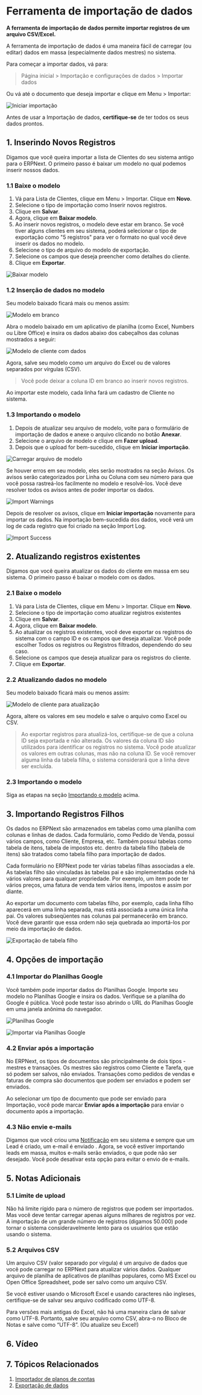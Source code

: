 # Ferramenta de importação de dados


**A ferramenta de importação de dados permite importar registros de um arquivo CSV/Excel.**


A ferramenta de importação de dados é uma maneira fácil de carregar (ou editar) dados em massa (especialmente dados mestres) no sistema.


Para começar a importar dados, vá para:



> 
> Página inicial > Importação e configurações de dados > Importar dados
> 
> 
> 


Ou vá até o documento que deseja importar e clique em Menu > Importar:


![Iniciar importação](/files/task-menu-import.png)


Antes de usar a Importação de dados, **certifique-se** de ter todos os seus dados prontos.


## 1. Inserindo Novos Registros


Digamos que você queira importar a lista de Clientes do seu sistema antigo para o ERPNext. O primeiro passo é baixar um modelo no qual podemos inserir nossos dados.


### 1.1 Baixe o modelo


1. Vá para Lista de Clientes, clique em Menu > Importar. Clique em **Novo**.
2. Selecione o tipo de importação como Inserir novos registros.
3. Clique em **Salvar**.
4. Agora, clique em **Baixar modelo**.
5. Ao inserir novos registros, o modelo deve estar em branco. Se você tiver alguns clientes em seu sistema, poderá selecionar o tipo de exportação como "5 registros" para ver o formato no qual você deve inserir os dados no modelo.
6. Selecione o tipo de arquivo do modelo de exportação.
7. Selecione os campos que deseja preencher como detalhes do cliente.
8. Clique em **Exportar**.


![Baixar modelo](/files/download-template.gif)


### 1.2 Inserção de dados no modelo


Seu modelo baixado ficará mais ou menos assim:


![Modelo em branco](/files/blank-template-file.png)


Abra o modelo baixado em um aplicativo de planilha (como Excel, Numbers ou Libre Office) e insira os dados abaixo dos cabeçalhos das colunas mostrados a seguir:


![Modelo de cliente com dados](/files/customer-template-with-data.png)


Agora, salve seu modelo como um arquivo do Excel ou de valores separados por vírgulas (CSV).



> 
> Você pode deixar a coluna ID em branco ao inserir novos registros.
> 
> 
> 


Ao importar este modelo, cada linha fará um cadastro de Cliente no sistema.


### 1.3 Importando o modelo


1. Depois de atualizar seu arquivo de modelo, volte para o formulário de importação de dados e anexe o arquivo clicando no botão **Anexar**.
2. Selecione o arquivo de modelo e clique em **Fazer upload**.
3. Depois que o upload for bem-sucedido, clique em **Iniciar importação**.


![Carregar arquivo de modelo](/files/upload-template-file.png)


Se houver erros em seu modelo, eles serão mostrados na seção Avisos. Os avisos serão categorizados por Linha ou Coluna com seu número para que você possa rastreá-los facilmente no modelo e resolvê-los. Você deve resolver todos os avisos antes de poder importar os dados.


![Import Warnings](/files/import-warnings.png)


Depois de resolver os avisos, clique em **Iniciar importação** novamente para importar os dados. Na importação bem-sucedida dos dados, você verá um log de cada registro que foi criado na seção Import Log.


![Import Success](/files/import-success.png)


## 2. Atualizando registros existentes


Digamos que você queira atualizar os dados do cliente em massa em seu sistema. O primeiro passo é baixar o modelo com os dados.


### 2.1 Baixe o modelo


1. Vá para Lista de Clientes, clique em Menu > Importar. Clique em **Novo**.
2. Selecione o tipo de importação como atualizar registros existentes
3. Clique em **Salvar**.
4. Agora, clique em **Baixar modelo**.
5. Ao atualizar os registros existentes, você deve exportar os registros do sistema com o campo ID e os campos que deseja atualizar. Você pode escolher Todos os registros ou Registros filtrados, dependendo do seu caso.
6. Selecione os campos que deseja atualizar para os registros do cliente.
7. Clique em **Exportar**.


### 2.2 Atualizando dados no modelo


Seu modelo baixado ficará mais ou menos assim:


![Modelo de cliente para atualização](/files/customer-template-for-update.png)


Agora, altere os valores em seu modelo e salve o arquivo como Excel ou CSV.



> 
> Ao exportar registros para atualizá-los, certifique-se de que a coluna ID seja exportada e não alterada. Os valores da coluna ID são utilizados para identificar os registros no sistema. Você pode atualizar os valores em outras colunas, mas não na coluna ID. Se você remover alguma linha da tabela filha, o sistema considerará que a linha deve ser excluída.
> 
> 
> 


### 2.3 Importando o modelo


Siga as etapas na seção [Importando o modelo](#23-importing-the-template) acima.


## 3. Importando Registros Filhos


Os dados no ERPNext são armazenados em tabelas como uma planilha com colunas e linhas de dados. Cada formulário, como Pedido de Venda, possui vários campos, como Cliente, Empresa, etc. Também possui tabelas como tabela de itens, tabela de impostos etc. dentro da tabela filho (tabela de itens) são tratados como tabela filho para importação de dados.


Cada formulário no ERPNext pode ter várias tabelas filhas associadas a ele. As tabelas filho são vinculadas às tabelas pai e são implementadas onde há vários valores para qualquer propriedade. Por exemplo, um item pode ter vários preços, uma fatura de venda tem vários itens, impostos e assim por diante.


Ao exportar um documento com tabelas filho, por exemplo, cada linha filho aparecerá em uma linha separada, mas está associada a uma única linha pai. Os valores subseqüentes nas colunas pai permanecerão em branco. Você deve garantir que essa ordem não seja quebrada ao importá-los por meio da importação de dados.


![Exportação de tabela filho](/files/child-table-export.png)


## 4. Opções de importação


### 4.1 Importar do Planilhas Google


Você também pode importar dados do Planilhas Google. Importe seu modelo no Planilhas Google e insira os dados. Verifique se a planilha do Google é pública. Você pode testar isso abrindo o URL do Planilhas Google em uma janela anônima do navegador.


![Planilhas Google](/files/google-sheets.png)


![Importar via Planilhas Google](/files/import-via-google-sheets.png)


### 4.2 Enviar após a importação


No ERPNext, os tipos de documentos são principalmente de dois tipos - mestres e transações. Os mestres são registros como Cliente e Tarefa, que só podem ser salvos, não enviados. Transações como pedidos de vendas e faturas de compra são documentos que podem ser enviados e podem ser enviados.


Ao selecionar um tipo de documento que pode ser enviado para Importação, você pode marcar **Enviar após a importação** para enviar o documento após a importação.


### 4.3 Não envie e-mails


Digamos que você criou uma [Notificação](/docs/pt/setting-up/notifications) em seu sistema e sempre que um Lead é criado, um e-mail é enviado . Agora, se você estiver importando leads em massa, muitos e-mails serão enviados, o que pode não ser desejado. Você pode desativar esta opção para evitar o envio de e-mails.


## 5. Notas Adicionais


### 5.1 Limite de upload


Não há limite rígido para o número de registros que podem ser importados. Mas você deve tentar carregar apenas alguns milhares de registros por vez. A importação de um grande número de registros (digamos 50.000) pode tornar o sistema consideravelmente lento para os usuários que estão usando o sistema.


### 5.2 Arquivos CSV


Um arquivo CSV (valor separado por vírgula) é um arquivo de dados que você pode carregar no ERPNext para atualizar vários dados. Qualquer arquivo de planilha de aplicativos de planilhas populares, como MS Excel ou Open Office Spreadsheet, pode ser salvo como um arquivo CSV.


Se você estiver usando o Microsoft Excel e usando caracteres não ingleses, certifique-se de salvar seu arquivo codificado como UTF-8.


Para versões mais antigas do Excel, não há uma maneira clara de salvar como UTF-8. Portanto, salve seu arquivo como CSV, abra-o no Bloco de Notas e salve como “UTF-8”. (Ou atualize seu Excel!)


## 6. Vídeo



## 7. Tópicos Relacionados


1. [Importador de planos de contas](/docs/pt/setting-up/chart-of-accounts-importer)
2. [Exportação de dados](/docs/pt/setting-up/data/data-export)
